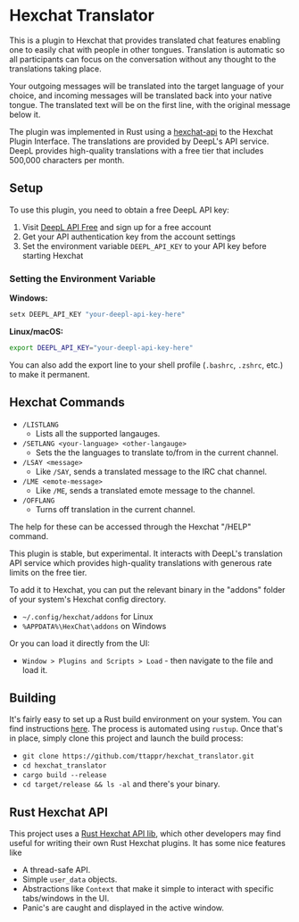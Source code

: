 
# Hexchat Translator

This is a plugin to Hexchat that provides translated chat features enabling one 
to easily chat with people in other tongues. Translation is automatic so all
participants can focus on the conversation without any thought to the
translations taking place.

Your outgoing messages will be translated into the target language of your
choice, and incoming messages will be translated back into your native tongue.
The translated text will be on the first line, with the original message
below it.

The plugin was implemented in Rust using a 
[hexchat-api](https://crates.io/crates/hexchat-api)
to the Hexchat Plugin Interface. The translations are provided by DeepL's
API service. DeepL provides high-quality translations with a free tier
that includes 500,000 characters per month.

## Setup

To use this plugin, you need to obtain a free DeepL API key:

1. Visit [DeepL API Free](https://www.deepl.com/pro-api) and sign up for a free account
2. Get your API authentication key from the account settings
3. Set the environment variable `DEEPL_API_KEY` to your API key before starting Hexchat

### Setting the Environment Variable

**Windows:**
```cmd
setx DEEPL_API_KEY "your-deepl-api-key-here"
```

**Linux/macOS:**
```bash
export DEEPL_API_KEY="your-deepl-api-key-here"
```

You can also add the export line to your shell profile (`.bashrc`, `.zshrc`, etc.) to make it permanent.

## Hexchat Commands
* `/LISTLANG` 
    * Lists all the supported langauges.
* `/SETLANG <your-language> <other-langauge>`
    * Sets the the languages to translate to/from in the current channel.
* `/LSAY <message>`
    * Like `/SAY`, sends a translated message to the IRC chat channel.
* `/LME <emote-message>`
    * Like `/ME`, sends a translated emote message to the channel.
* `/OFFLANG`
    * Turns off translation in the current channel.

The help for these 
can be accessed through the Hexchat "/HELP" command.

This plugin is stable, but experimental. It interacts with DeepL's 
translation API service which provides high-quality translations with generous 
rate limits on the free tier. 

To add it to Hexchat, you can put the relevant binary in the "addons" 
folder of your system's Hexchat config directory.
* `~/.config/hexchat/addons` for Linux
* `%APPDATA%\HexChat\addons` on Windows

Or you can load it directly from the UI: 
* `Window > Plugins and Scripts > Load` - then navigate to the file and load it.

## Building
It's fairly easy to set up a Rust build environment on your system. You can find
instructions [here](https://www.rust-lang.org/learn/get-started). The process
is automated using `rustup`. Once that's in place, simply clone this project 
and launch the build process:
* `git clone https://github.com/ttappr/hexchat_translator.git`
* `cd hexchat_translator`
* `cargo build --release`
* `cd target/release && ls -al` and there's your binary.

## Rust Hexchat API
This project uses a 
[Rust Hexchat API lib](https://crates.io/crates/hexchat-api), 
which other developers may find useful for writing their own Rust Hexchat 
plugins. It has some nice features like
* A thread-safe API.
* Simple `user_data` objects.
* Abstractions like `Context` that make it simple to interact with specific 
  tabs/windows in the UI.
* Panic's are caught and displayed in the active window.


